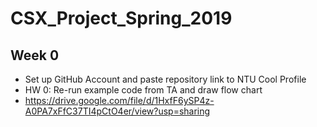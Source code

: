 # CSX_Project_Spring_2019

## Week 0
- Set up GitHub Account and paste repository link to NTU Cool Profile
- HW 0: Re-run example code from TA and draw flow chart 
- https://drive.google.com/file/d/1HxfF6ySP4z-A0PA7xFfC37TI4pCtO4er/view?usp=sharing

